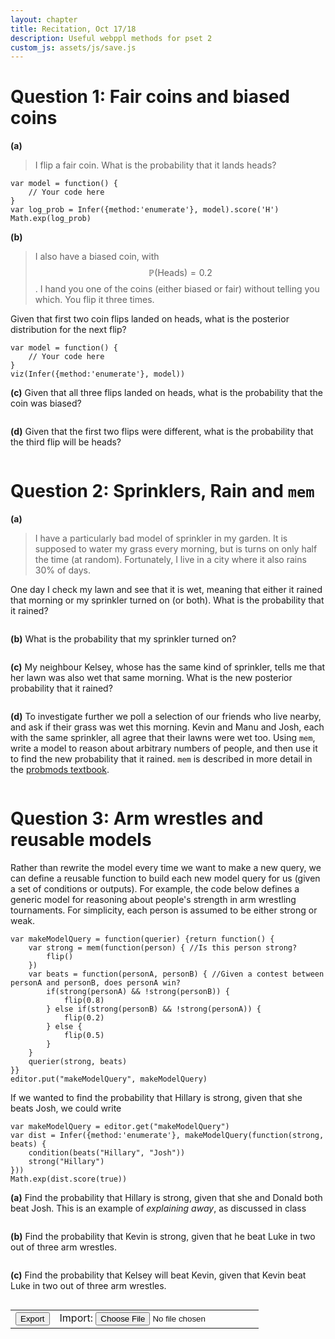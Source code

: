```yaml
---
layout: chapter
title: Recitation, Oct 17/18
description: Useful webppl methods for pset 2
custom_js: assets/js/save.js
---
```


<script type="text/javascript">autosaveTo = "recitation_oct18"</script>
<div id="autosaveTxt" style="font-style:italic"></div>

# Question 1: Fair coins and biased coins
**(a)**
> I flip a fair coin. What is the probability that it lands heads?

~~~~
var model = function() {
	// Your code here
}
var log_prob = Infer({method:'enumerate'}, model).score('H')
Math.exp(log_prob)
~~~~

**(b)**
> I also have a biased coin, with $$\mathbb{P}(\text{Heads}) = 0.2$$. I hand you one of the coins (either biased or fair) without telling you which. You flip it three times.

Given that first two coin flips landed on heads, what is the posterior distribution for the next flip?
~~~~
var model = function() {
	// Your code here
}
viz(Infer({method:'enumerate'}, model))
~~~~

**(c)**
Given that all three flips landed on heads, what is the probability that the coin was biased?
~~~~
~~~~

**(d)**
Given that the first two flips were different, what is the probability that the third flip will be heads?
~~~~
~~~~

# Question 2: Sprinklers, Rain and `mem`
**(a)**
> I have a particularly bad model of sprinkler in my garden. It is supposed to water my grass every morning, but is turns on only half the time (at random). Fortunately, I live in a city where it also rains 30% of days.

One day I check my lawn and see that it is wet, meaning that either it rained that morning or my sprinkler turned on (or both). What is the probability that it rained?
~~~~
~~~~

**(b)**
What is the probability that my sprinkler turned on?
~~~~
~~~~

**(c)**
My neighbour Kelsey, whose has the same kind of sprinkler, tells me that her lawn was also wet that same morning. What is the new posterior probability that it rained?
~~~~
~~~~

**(d)**
To investigate further we poll a selection of our friends who live nearby, and ask if their grass was wet this morning. Kevin and Manu and Josh, each with the same sprinkler, all agree that their lawns were wet too. Using `mem`, write a model to reason about arbitrary numbers of people, and then use it to find the new probability that it rained. `mem` is described in more detail in the [probmods textbook](https://probmods.org/v2/chapters/02-generative-models.html#persistent-randomness-mem).
~~~~
~~~~

# Question 3: Arm wrestles and reusable models
Rather than rewrite the model every time we want to make a new query, we can define a reusable function to build each new model query for us (given a set of conditions or outputs). For example, the code below defines a generic model for reasoning about people's strength in arm wrestling tournaments. For simplicity, each person is assumed to be either strong or weak.

~~~~
var makeModelQuery = function(querier) {return function() {
    var strong = mem(function(person) { //Is this person strong?
        flip()
    })
    var beats = function(personA, personB) { //Given a contest between personA and personB, does personA win?
        if(strong(personA) && !strong(personB)) {
            flip(0.8)
        } else if(strong(personB) && !strong(personA)) {
            flip(0.2)
        } else {
            flip(0.5)
        }
    }
    querier(strong, beats)
}}
editor.put("makeModelQuery", makeModelQuery)
~~~~ 

If we wanted to find the probability that Hillary is strong, given that she beats Josh, we could write 
~~~~
var makeModelQuery = editor.get("makeModelQuery")
var dist = Infer({method:'enumerate'}, makeModelQuery(function(strong, beats) {
    condition(beats("Hillary", "Josh"))
    strong("Hillary")
}))
Math.exp(dist.score(true))
~~~~

**(a)**
Find the probability that Hillary is strong, given that she and Donald both beat Josh. This is an example of *explaining away*, as discussed in class
~~~~
~~~~

**(b)**
Find the probability that Kevin is strong, given that he beat Luke in two out of three arm wrestles.
~~~~
~~~~

**(c)**
Find the probability that Kelsey will beat Kevin, given that Kevin beat Luke in two out of three arm wrestles.
~~~~
~~~~


<table>
<tr><td><a id="exportBtn"><button style="color:black">Export</button></a></td>
<td>Import: <input type="file" id="files" name="files[]" /></td></tr></table>